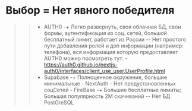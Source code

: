 # Выбор = Нет явного победителя
>>  - AUTH0 
		-+ Легко развернуть, своя облачная БД, свои формы, аутентификация из соц. сетей, большой бесплатный лимит, работает из России
		-- Нет простого пути добавления ролей и доп информации (например: телефона), вся информация которую предоставляет AUTH0 можно посмотреть тут:
			- https://auth0.github.io/nextjs-auth0/interfaces/client_use_user.UserProfile.html
>>	- Supabase
		-+ Полноценное окружение, большие минимальные 
    - NextAuth
		- Нет предустановленных соцСетей
    - FireBase 
		-+ Большие бесплатные лимиты; Большая популярность 2M скачиваний
		-- Нет БД PostGreSQL